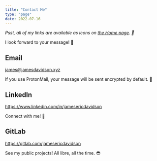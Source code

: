 ```yaml
---
title: "Contact Me"
type: "page"
date: 2022-07-16
---
```


*Psst, all of my links are available as icons on [the Home page](/)*. *👀*

I look forward to your message! 📩

## Email

<james@jamesdavidson.xyz>

If you use ProtonMail, your message will be sent encrypted by default. 🤫

## LinkedIn

<https://www.linkedin.com/in/jamesericdavidson>

Connect with me! 🤝

## GitLab

<https://gitlab.com/jamesericdavidson>

See my public projects! All libre, all the time. 😎
